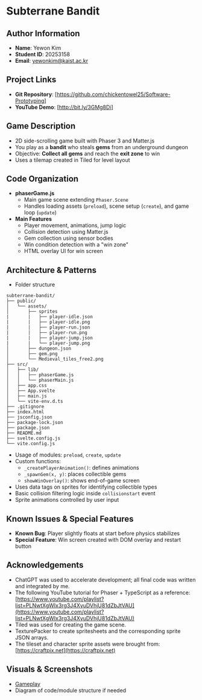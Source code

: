 # Subterrane Bandit

## Author Information
- **Name**: Yewon Kim
- **Student ID**: 20253158
- **Email**: yewonkim@kaist.ac.kr

## Project Links
- **Git Repository**: [https://github.com/chickentowel25/Software-Prototyping]
- **YouTube Demo**: [http://bit.ly/3GMg8Di]

## Game Description
- 2D side-scrolling game built with Phaser 3 and Matter.js
- You play as a **bandit** who steals **gems** from an underground dungeon
- Objective: **Collect all gems** and reach the **exit zone** to win
- Uses a tilemap created in Tiled for level layout

## Code Organization
- **phaserGame.js**
  - Main game scene extending `Phaser.Scene`
  - Handles loading assets (`preload`), scene setup (`create`), and game loop (`update`)
- **Main Features**
  - Player movement, animations, jump logic
  - Collision detection using Matter.js
  - Gem collection using sensor bodies
  - Win condition detection with a "win zone"
  - HTML overlay UI for win screen

## Architecture & Patterns
- Folder structure
```plaintext
subterrane-bandit/
├── public/                   
│   └── assets/
│       ├── sprites
|       |   ├── player-idle.json
|       |   ├── player-idle.png
|       |   ├── player-run.json
|       |   ├── player-run.png
|       |   ├── player-jump.json
|       |   └── player-jump.png
│       ├── dungeon.json
│       ├── gem.png
│       └── Medieval_tiles_free2.png
├── src/
│   ├── lib/           
│   │   ├── phaserGame.js 
│   │   └── phaserMain.js 
│   ├── app.css
│   ├── App.svelte
│   ├── main.js
│   └── vite-env.d.ts
├── .gitignore
├── index.html
├── jsconfig.json
├── package-lock.json
├── package.json
├── README.md       
├── svelte.config.js           
└── vite.config.js
```
- Usage of modules: `preload`, `create`, `update`
- Custom functions:
  - `_createPlayerAnimation()`: defines animations
  - `_spawnGem(x, y)`: places collectible gems
  - `showWinOverlay()`: shows end-of-game screen
- Uses data tags on sprites for identifying collectible types
- Basic collision filtering logic inside `collisionstart` event
- Sprite animations controlled by user input

## Known Issues & Special Features
- **Known Bug**: Player slightly floats at start before physics stabilizes
- **Special Feature**: Win screen created with DOM overlay and restart button

## Acknowledgements
- ChatGPT was used to accelerate development; all final code was written and integrated by me.
- The following YouTube tutorial for Phaser + TypeScript as a reference:  
  [https://www.youtube.com/playlist?list=PLNwtXgWIx3rg3J4XyuDVhjU81dZbJtVAU](https://www.youtube.com/playlist?list=PLNwtXgWIx3rg3J4XyuDVhjU81dZbJtVAU)
- Tiled was used for creating the game scene.
- TexturePacker to create spritesheets and the corresponding sprite JSON arrays.
- The tileset and character sprite assets were brought from: [https://craftpix.net](https://craftpix.net)

## Visuals & Screenshots
- [Gameplay](/public/assets/gameplay_01.png)
- Diagram of code/module structure if needed

